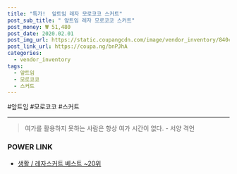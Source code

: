 ```yaml
--- 
title: "특가!  앞트임 레자 모로코코 스커트" 
post_sub_title: " 앞트임 레자 모로코코 스커트" 
post_money: ₩ 51,480 
post_date: 2020.02.01 
post_img_url: https://static.coupangcdn.com/image/vendor_inventory/840c/fb934d963336e43ca3b0a6a57b0f8f90d3840de86ca4ec42ad882793bdde.jpg 
post_link_url: https://coupa.ng/bnPJhA 
categories: 
  - vendor_inventory 
tags: 
  - 앞트임 
  - 모로코코 
  - 스커트 
--- 
```

  #앞트임 #모로코코 #스커트 
<hr> 

> 여가를 활용하지 못하는 사람은 항상 여가 시간이 없다. - 서양 격언 


### POWER LINK

* <a href="https://blog.naver.com/santokki14/221792397431" target="_blank">생활 / 레자스커트 베스트 ~20위</a>
